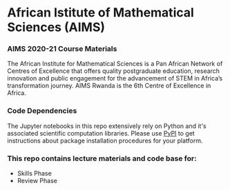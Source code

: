 # African Istitute of Mathematical Sciences (AIMS)
### AIMS 2020-21 Course Materials

The African Institute for Mathematical Sciences is a Pan African Network of Centres of Excellence that offers quality postgraduate education, research innovation and public engagement for the advancement of STEM in Africa’s transformation journey. 
AIMS Rwanda is the 6th Centre of Excellence in Africa.


### Code Dependencies
The Jupyter notebooks in this repo extensively rely on Python and it's associated scientific computation libraries. Please use <a href="https://pypi.org">PyPI</a> to get instructions about package installation procedures for your platform.

### This repo contains lecture materials and code base for:
  - Skills Phase 
  - Review Phase

